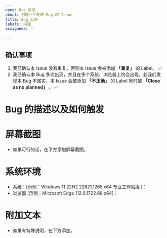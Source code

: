 ```yaml
---
name: Bug 反馈
about: 创建一个反馈 Bug 的 Issue
title: Bug 反馈
labels: 问题
assignees: ''

---
```


## 确认事项
1.  我已确认本 Issue 没有重复，否则本 Issue 会被添加 **「重复」** 的 Label。 ✅
2.  我已确认本 Bug 多次出现，并且在多个系统、浏览器上均会出现，若我们发现本 Bug 不属实，本 Issue 会被添加 **「不正确」** 的 Label 同时被 **「Close as no planned」** 。 ✅
#  
# Bug 的描述以及如何触发


# 屏幕截图
- 如果可行的话，在下方添加屏幕截图。

# 系统环境
 - 系统：[示例：Windows 11 22H2 22621.1265 x64 专业工作站版 ]：
 - 浏览器 [示例：Microsoft Edge 112.0.1722.68 x64]：

# 附加文本
- 如果有特殊说明，在下方添加。
